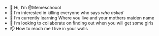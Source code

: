 - 👋 Hi, I’m @Memeschoool
- 👀 I’m interested in killing everyone who says *who asked*
- 🌱 I’m currently learning Where you live and your mothers maiden name
- 💞️ I’m looking to collaborate on finding out when you will get some girls
- 📫 How to reach me I live in your walls

<!---
Memeschoool/Memeschoool is a ✨ special ✨ repository because its `README.md` (this file) appears on your GitHub profile.
You can click the Preview link to take a look at your changes.
--->
